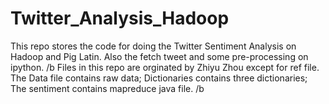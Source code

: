 # Twitter_Analysis_Hadoop
This repo stores the code for doing the Twitter Sentiment Analysis on Hadoop and Pig Latin. Also the fetch tweet and some pre-processing on ipython. /b
Files in this repo are orginated by Zhiyu Zhou except for ref file.
The Data file contains raw data; Dictionaries contains three dictionaries;
The sentiment contains mapreduce java file. /b
